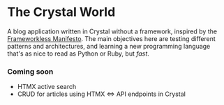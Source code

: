 # The Crystal World

A blog application written in Crystal without a framework, inspired by the [Frameworkless Manifesto](https://github.com/frameworkless-movement/manifesto). The main objectives here are testing different patterns and architectures, and learning a new programming language that's as nice to read as Python or Ruby, but _fast_.

### Coming soon

- HTMX active search
- CRUD for articles using HTMX <=> API endpoints in Crystal
